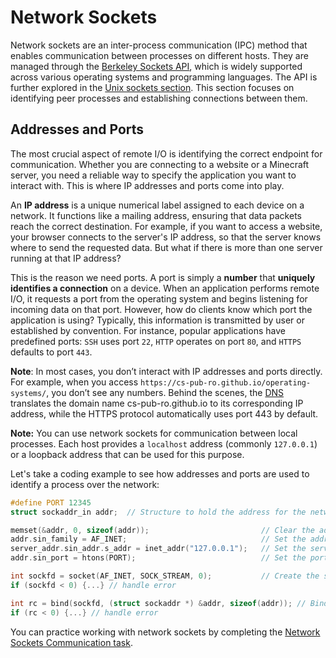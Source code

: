 # Network Sockets

Network sockets are an inter-process communication (IPC) method that enables communication between processes on different hosts.
They are managed through the [Berkeley Sockets API](https://en.wikipedia.org/wiki/Berkeley_sockets), which is widely supported across various operating systems and programming languages.
The API is further explored in the [Unix sockets section](../reading/unix-sockets.md).
This section focuses on identifying peer processes and establishing connections between them.

## Addresses and Ports

The most crucial aspect of remote I/O is identifying the correct endpoint for communication.
Whether you are connecting to a website or a Minecraft server, you need a reliable way to specify the application you want to interact with.
This is where IP addresses and ports come into play.

An **IP address** is a unique numerical label assigned to each device on a network.
It functions like a mailing address, ensuring that data packets reach the correct destination.
For example, if you want to access a website, your browser connects to the server's IP address, so that the server knows where to send the requested data.
But what if there is more than one server running at that IP address?

This is the reason we need ports.
A port is simply a **number** that **uniquely identifies a connection** on a device.
When an application performs remote I/O, it requests a port from the operating system and begins listening for incoming data on that port.
However, how do clients know which port the application is using?
Typically, this information is transmitted by user or established by convention.
For instance, popular applications have predefined ports: `SSH` uses port `22`, `HTTP` operates on port `80`, and `HTTPS` defaults to port `443`.

**Note**: In most cases, you don’t interact with IP addresses and ports directly.
For example, when you access `https://cs-pub-ro.github.io/operating-systems/`, you don’t see any numbers.
Behind the scenes, the [DNS](https://www.ibm.com/topics/dns) translates the domain name cs-pub-ro.github.io to its corresponding IP address, while the HTTPS protocol automatically uses port 443 by default.

**Note:** You can use network sockets for communication between local processes.
Each host provides a `localhost` address (commonly `127.0.0.1`) or a loopback address that can be used for this purpose.

Let's take a coding example to see how addresses and ports are used to identify a process over the network:

```c
#define PORT 12345
struct sockaddr_in addr;  // Structure to hold the address for the network socket.

memset(&addr, 0, sizeof(addr));                         // Clear the address structure.
addr.sin_family = AF_INET;                              // Set the address family to IPv4.
server_addr.sin_addr.s_addr = inet_addr("127.0.0.1");   // Set the server's IP address (localhost).
addr.sin_port = htons(PORT);                            // Set the port number.

int sockfd = socket(AF_INET, SOCK_STREAM, 0);           // Create the socket.
if (sockfd < 0) {...} // handle error

int rc = bind(sockfd, (struct sockaddr *) &addr, sizeof(addr)); // Bind the socket.
if (rc < 0) {...} // handle error
```

You can practice working with network sockets by completing the [Network Sockets Communication task](../drills/tasks/network-socket/README.md).
